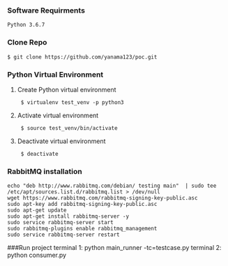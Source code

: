 ### Software Requirments

    Python 3.6.7

### Clone Repo

    $ git clone https://github.com/yanama123/poc.git

### Python Virtual Environment

1. Create Python virtual environment

        $ virtualenv test_venv -p python3

2. Activate virtual environment

        $ source test_venv/bin/activate

3. Deactivate virtual environment

        $ deactivate

### RabbitMQ installation

    echo "deb http://www.rabbitmq.com/debian/ testing main"  | sudo tee  /etc/apt/sources.list.d/rabbitmq.list > /dev/null
    wget https://www.rabbitmq.com/rabbitmq-signing-key-public.asc
    sudo apt-key add rabbitmq-signing-key-public.asc
    sudo apt-get update
    sudo apt-get install rabbitmq-server -y
    sudo service rabbitmq-server start
    sudo rabbitmq-plugins enable rabbitmq_management
    sudo service rabbitmq-server restart
###Run project
    terminal 1:
    python main_runner -tc=testcase.py
    terminal 2: 
    python consumer.py